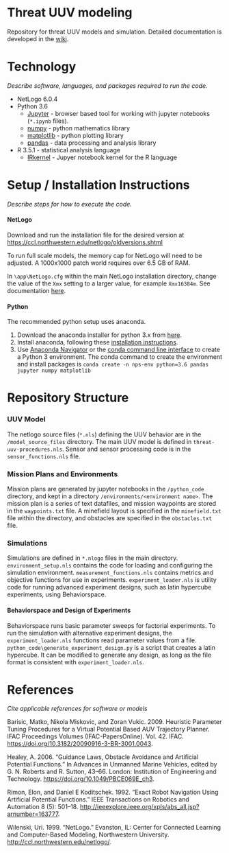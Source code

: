 # Threat UUV modeling

Repository for threat UUV models and simulation.  Detailed documentation is developed in the [wiki](https://gitlab.nps.edu/team1-cuuv/threat-uuv-modeling/wikis/home).

# Technology
*Describe software, languages, and packages required to run the code.*

* NetLogo 6.0.4
* Python 3.6
  * [Jupyter](http://jupyter.org/) - browser based tool for working with jupyter notebooks (`*.ipynb` files).
  * [numpy](http://www.numpy.org/) - python mathematics library
  * [matplotlib](https://matplotlib.org/) - python plotting library
  * [pandas](https://pandas.pydata.org/) - data processing and analysis library
* R 3.5.1 - statistical analysis language
  * [IRkernel](https://github.com/IRkernel/IRkernel) - Jupyer notebook kernel for the R language

# Setup / Installation Instructions
*Describe steps for how to execute the code.*

#### NetLogo

Download and run the installation file for the desired version at https://ccl.northwestern.edu/netlogo/oldversions.shtml

To run full scale models, the memory cap for NetLogo will need to be adjusted.  A 1000x1000 patch world requires over 6.5 GB of RAM.

In `\app\NetLogo.cfg` within the main NetLogo installation directory, change the value of the `Xmx` setting to a larger value, for example `Xmx16384m`.  See documentation [here](https://ccl.northwestern.edu/netlogo/docs/faq.html#how-big-can-my-model-be-how-many-turtles-patches-procedures-buttons-and-so-on-can-my-model-contain).

#### Python

The recommended python setup uses anaconda.

1. Download the anaconda installer for python 3.x from [here](https://www.anaconda.com/download/).
2. Install anaconda, following these [installation instructions](https://docs.anaconda.com/anaconda/install/).
3. Use [Anaconda Navigator](https://docs.anaconda.com/anaconda/navigator/getting-started/) or the [conda command line interface](https://conda.io/docs/user-guide/getting-started.html) to create a Python 3 environment.  The conda command to create the environment and install packages is `conda create -n nps-env python=3.6 pandas jupyter numpy matplotlib`

# Repository Structure

### UUV Model

The netlogo source files (`*.nls`) defining the UUV behavior are in the `/model_source_files` directory.  The main UUV model is defined in `threat-uuv-procedures.nls`.  Sensor and sensor processing code is in the `sensor_functions.nls` file.

### Mission Plans and Environments

Mission plans are generated by jupyter notebooks in the `/python_code` directory, and kept in a directory `/environments/<environment name>`.  The mission plan is a series of text datafiles, and mission waypoints are stored in the `waypoints.txt` file.  A minefield layout is specified in the `minefield.txt` file within the directory, and obstacles are specified in the `obstacles.txt` file.

### Simulations

Simulations are defined in `*.nlogo` files in the main directory.  `environment_setup.nls` contains the code for loading and configuring the simulation environment.  `measurement_functions.nls` contains metrics and objective functions for use in experiments.  `experiment_loader.nls` is utility code for running advanced experiment designs, such as latin hypercube experiments, using Behaviorspace.

#### Behaviorspace and Design of Experiments

Behaviorspace runs basic parameter sweeps for factorial experiments.  To run the simulation with alternative experiment designs, the `experiment_loader.nls` functions read parameter values from a file.  `python_code\generate_experiment_design.py` is a script that creates a latin hypercube.  It can be modified to generate any design, as long as the file format is consistent with `experiment_loader.nls`.

# References
*Cite applicable references for software or models*

Barisic, Matko, Nikola Miskovic, and Zoran Vukic. 2009. Heuristic Parameter Tuning Procedures for a Virtual Potential Based AUV Trajectory Planner. IFAC Proceedings Volumes (IFAC-PapersOnline). Vol. 42. IFAC. https://doi.org/10.3182/20090916-3-BR-3001.0043.

Healey, A. 2006. “Guidance Laws, Obstacle Avoidance and Artificial Potential Functions.” In Advances in Unmanned Marine Vehicles, edited by G. N. Roberts and R. Sutton, 43–66. London: Institution of Engineering and Technology. https://doi.org/10.1049/PBCE069E_ch3.

Rimon, Elon, and Daniel E Koditschek. 1992. “Exact Robot Navigation Using Artificial Potential Functions.” IEEE Transactions on Robotics and Automation 8 (5): 501–18. http://ieeexplore.ieee.org/xpls/abs_all.jsp?arnumber=163777.

Wilenski, Uri. 1999. “NetLogo.” Evanston, IL: Center for Connected Learning and Computer-Based Modeling, Northwestern University. http://ccl.northwestern.edu/netlogo/.

